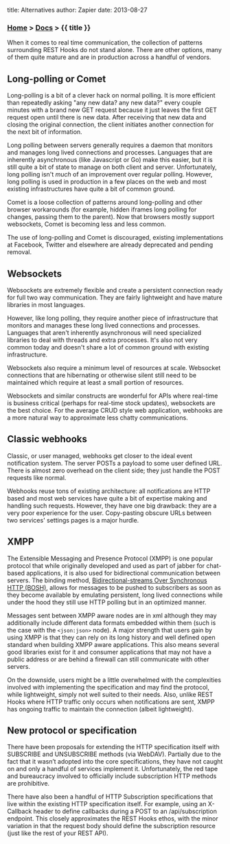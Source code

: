 title: Alternatives
author: Zapier
date: 2013-08-27


### [Home](/) > [Docs](/docs/) > {{ title }}


When it comes to real time communication, the collection of patterns surrounding REST Hooks do not stand alone. There are other options, many of them quite mature and are in production across a handful of vendors. 


## Long-polling or Comet

Long-polling is a bit of a clever hack on normal polling. It is more efficient than repeatedly asking "any new data? any new data?" every couple minutes with a brand new GET request because it just leaves the first GET request open until there is new data. After receiving that new data and closing the original connection, the client initiates another connection for the next bit of information.

Long polling between servers generally requires a daemon that monitors and manages long lived connections and processes. Languages that are inherently asynchronous (like Javascript or Go) make this easier, but it is still quite a bit of state to manage on both client and server. Unfortunately, long polling isn't *much* of an improvement over regular polling. However, long polling is used in production in a few places on the web and most existing infrastructures have quite a bit of common ground.

Comet is a loose collection of patterns around long-polling and other browser workarounds (for example, hidden iframes long polling for changes, passing them to the parent). Now that browsers mostly support websockets, Comet is becoming less and less common.

The use of long-polling and Comet is discouraged, existing implementations at Facebook, Twitter and elsewhere are already deprecated and pending removal.


## Websockets

Websockets are extremely flexible and create a persistent connection ready for full two way communication. They are fairly lightweight and have mature libraries in most languages.

However, like long polling, they require another piece of infrastructure that monitors and manages these long lived connections and processes. Languages that aren't inherently asynchronous will need specialized libraries to deal with threads and extra processes. It's also not very common today and doesn't share a lot of common ground with existing infrastructure.

Websockets also require a minimum level of resources at scale. Websocket connections that are hibernating or otherwise silent still need to be maintained which require at least a small portion of resources.

Websockets and similar constructs are wonderful for APIs where real-time is business critical (perhaps for real-time stock updates), websockets are the best choice. For the average CRUD style web application, webhooks are a more natural way to approximate less chatty communications.


## Classic webhooks

Classic, or user managed, webhooks get closer to the ideal event notification system. The server POSTs a payload to some user defined URL. There is almost zero overhead on the client side; they just handle the POST requests like normal.

Webhooks reuse tons of existing architecture: all notifications are HTTP based and most web services have quite a bit of expertise making and handling such requests. However, they have one big drawback: they are a very poor experience for the user. Copy-pasting obscure URLs between two services' settings pages is a major hurdle.


## XMPP

The Extensible Messaging and Presence Protocol (XMPP) is one popular protocol that while originally developed and used as part of jabber for chat-based applications, it is also used for bidirectional communication between servers. The binding method, [Bidirectional-streams Over Synchronous HTTP (BOSH)](http://xmpp.org/extensions/xep-0124.html), allows for messages to be pushed to subscribers as soon as they become available by emulating persistent, long lived connections while under the hood they still use HTTP polling but in an optimized manner. 

Messages sent between XMPP aware nodes are in xml although they may additionally include different data formats embedded within them (such is the case with the `<json:json>` node). A major strength that users gain by using XMPP is that they can rely on its long history and well defined open standard when building XMPP aware applications. This also means several good libraries exist for it and consumer applications that may not have a public address or are behind a firewall can still communicate with other servers.

On the downside, users might be a little overwhelmed with the complexities involved with implementing the specification and may find the protocol, while lightweight, simply not well suited to their needs. Also, unlike REST Hooks where HTTP traffic only occurs when notifications are sent, XMPP has ongoing traffic to maintain the connection (albeit lightweight).


## New protocol or specification

There have been proposals for extending the HTTP specification itself with SUBSCRIBE and UNSUBSCRIBE methods (via WebDAV). Partially due to the fact that it wasn’t adopted into the core specifications, they have not caught on and only a handful of services implement it. Unfortunately, the red tape and bureaucracy involved to officially include subscription HTTP methods are prohibitive.

There have also been a handful of HTTP Subscription specifications that live within the existing HTTP specification itself. For example, using an X-Callback header to define callbacks during a POST to an /api/subscription endpoint. This closely approximates the REST Hooks ethos, with the minor variation in that the request body should define the subscription resource (just like the rest of your REST API).

